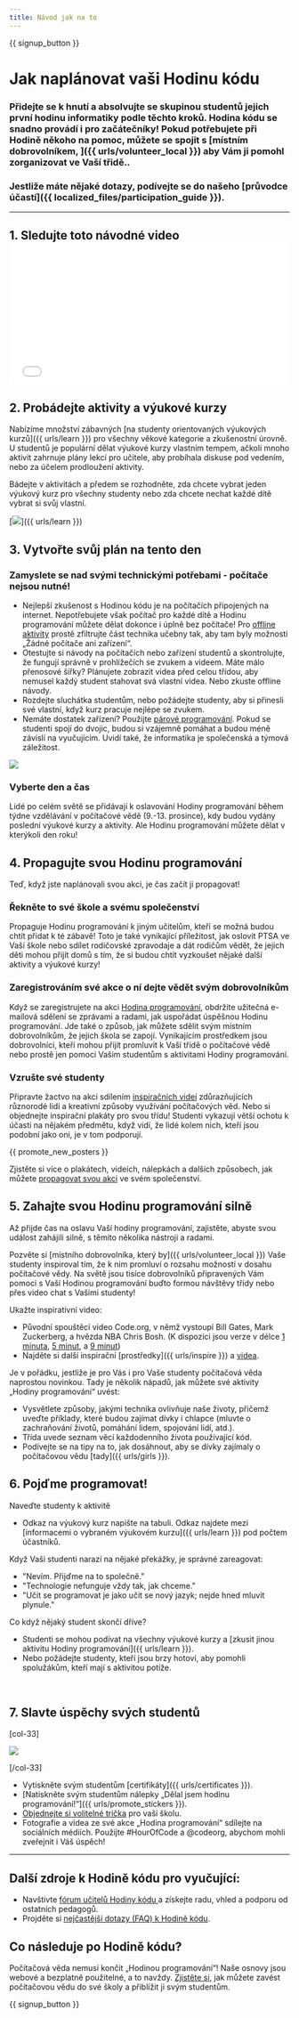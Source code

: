 ```yaml
---
title: Návod jak na to
---
```


{{ signup_button }}

# Jak naplánovat vaši Hodinu kódu

### Přidejte se k hnutí a absolvujte se skupinou studentů jejich první hodinu informatiky podle těchto kroků. Hodina kódu se snadno provádí i pro začátečníky! Pokud potřebujete při Hodině někoho na pomoc, můžete se spojit s [místním dobrovolníkem, ]({{ urls/volunteer_local }}) aby Vám ji pomohl zorganizovat ve Vaší třidě..

### Jestliže máte nějaké dotazy, podívejte se do našeho [průvodce účastí]({{ localized_files/participation_guide }}).

***

## 1. Sledujte toto návodné video <iframe width="500" height="255" src="//www.youtube.com/embed/SrnvvWDm73k" frameborder="0" allowfullscreen></iframe>

## 2. Probádejte aktivity a výukové kurzy

Nabízíme množství zábavných [na studenty orientovaných výukových kurzů]({{ urls/learn }}) pro všechny věkové kategorie a zkušenostní úrovně. U studentů je populární dělat výukové kurzy vlastním tempem, ačkoli mnoho aktivit zahrnuje plány lekcí pro učitele, aby probíhala diskuse pod vedením, nebo za účelem prodloužení aktivity.

Bádejte v aktivitách a předem se rozhodněte, zda chcete vybrat jeden výukový kurz pro všechny studenty nebo zda chcete nechat každé dítě vybrat si svůj vlastní.

[<img src="/images/fit-700/tutorials.png" />]({{ urls/learn }})

## 3. Vytvořte svůj plán na tento den

### Zamyslete se nad svými technickými potřebami - počítače nejsou nutné!

- Nejlepší zkušenost s Hodinou kódu je na počítačích připojených na internet. Nepotřebujete však počítač pro každé dítě a Hodinu programování můžete dělat dokonce i úplně bez počítače! Pro [offline aktivity](/learn) prostě zfiltrujte část technika učebny tak, aby tam byly možnosti „Žádné počítače ani zařízení“.
- Otestujte si návody na počítačích nebo zařízení studentů a skontrolujte, že fungují správně v prohlížečích se zvukem a videem. Máte málo přenosové šířky? Plánujete zobrazit videa před celou třídou, aby nemusel každý student stahovat svá vlastní videa. Nebo zkuste offline návody.
- Rozdejte sluchátka studentům, nebo požádejte studenty, aby si přinesli své vlastní, když kurz pracuje nejlépe se zvukem.
- Nemáte dostatek zařízení? Použijte [párové programování](https://www.youtube.com/watch?v=vgkahOzFH2Q). Pokud se studenti spojí do dvojic, budou si vzájemně pomáhat a budou méně závislí na vyučujícím. Uvidí také, že informatika je společenská a týmová záležitost.

<img src="/images/fit-350/group_ipad.jpg" />

### Vyberte den a čas

Lidé po celém světě se přidávají k oslavování Hodiny programování během týdne vzdělávání v počítačové vědě (9.-13. prosince), kdy budou vydány poslední výukové kurzy a aktivity. Ale Hodinu programování můžete dělat v kterýkoli den roku!

## 4. Propagujte svou Hodinu programování

Teď, když jste naplánovali svou akci, je čas začít ji propagovat!

### Řekněte to své škole a svému společenství

Propaguje Hodinu programování k jiným učitelům, kteří se možná budou chtít přidat k té zábavě! Toto je také vynikající příležitost, jak oslovit PTSA ve Vaší škole nebo sdílet rodičovské zpravodaje a dát rodičům vědět, že jejich děti mohou přijít domů s tím, že si budou chtít vyzkoušet nějaké další aktivity a výukové kurzy!

### Zaregistrováním své akce o ní dejte vědět svým dobrovolníkům

Když se zaregistrujete na akci [Hodina programování](/), obdržíte užitečná e-mailová sdělení se zprávami a radami, jak uspořádat úspěšnou Hodinu programování. Jde také o způsob, jak můžete  sdělit svým místním dobrovolníkům, že jejich škola se zapojí. Vynikajícím prostředkem jsou dobrovolníci, kteří mohou přijít promluvit k Vaší třídě o počítačové vědě nebo prostě jen pomoci Vašim studentům s aktivitami Hodiny programování.

### Vzrušte své studenty

Připravte žactvo na akci sdílením [inspiračních videí](/promote/resources) zdůrazňujících různorodé lidi a kreativní způsoby využívání počítačových věd. Nebo si objednejte inspirační plakáty pro svou třídu! Studenti vykazují větší ochotu k účasti na nějakém předmětu, když vidí, že lidé kolem nich, kteří jsou podobní jako oni, je v tom podporují.

{{ promote_new_posters }}

Zjistěte si více o plakátech, videích, nálepkách a dalších způsobech, jak můžete [propagovat svou akci](/promote/resources#posters) ve svém společenství.

## 5. Zahajte svou Hodinu programování silně

Až přijde čas na oslavu Vaší hodiny programování, zajistěte, abyste svou událost zahájili silně, s těmito několika nástroji a  radami.

Pozvěte si [místního dobrovolníka, který by]({{ urls/volunteer_local }}) Vaše studenty inspiroval tím, že k nim promluví o rozsahu možností v dosahu počítačové vědy. Na světě jsou tisíce dobrovolníků připravených Vám pomoci s Vaší Hodinou programování buďto formou návštěvy třídy nebo přes video chat s Vašimi studenty!

Ukažte inspirativní video:

- Původní spouštěcí video Code.org, v němž vystoupí Bill Gates, Mark Zuckerberg, a hvězda NBA Chris Bosh. (K dispozici jsou verze v délce [1 minuta](https://www.youtube.com/watch?v=qYZF6oIZtfc), [5 minut](https://www.youtube.com/watch?v=nKIu9yen5nc), a [9 minut](https://www.youtube.com/watch?v=dU1xS07N-FA))
- Najděte si další inspirační [prostředky]({{ urls/inspire }}) a [videa](https://www.youtube.com/playlist?list=PLzdnOPI1iJNfpD8i4Sx7U0y2MccnrNZuP).

Je v pořádku, jestliže je pro Vás i pro Vaše studenty počítačová věda naprostou novinkou. Tady je několik nápadů, jak můžete své aktivity „Hodiny programování“ uvést:

- Vysvětlete způsoby, jakými technika ovlivňuje naše životy, přičemž uveďte příklady, které budou zajímat dívky i chlapce (mluvte o zachraňování životů, pomáhání lidem, spojování lidí, atd.).
- Třída uvede seznam věcí každodenního života používající kód.
- Podívejte se na tipy na to, jak dosáhnout, aby se dívky zajímaly o počítačovou vědu [tady]({{ urls/girls }}).


## 6. Pojďme programovat!

Naveďte studenty k aktivitě

- Odkaz na výukový kurz napište na tabuli. Odkaz najdete mezi [informacemi o vybraném výukovém kurzu]({{ urls/learn }}) pod počtem účastníků.

Když Vaši studenti narazí na nějaké překážky, je správné zareagovat:

- "Nevím. Přijďme na to společně.”
- "Technologie nefunguje vždy tak, jak chceme."
- "Učit se programovat je jako učit se nový jazyk; nejde hned mluvit plynule."

Co když nějaký student skončí dříve?

- Studenti se mohou podívat na všechny výukové kurzy a [zkusit jinou aktivitu Hodiny programování]({{ urls/learn }}).
- Nebo požádejte studenty, kteří jsou brzy hotoví, aby pomohli spolužákům, kteří mají s aktivitou potíže.

<p style="clear:both">&nbsp;</p>

## 7. Slavte úspěchy svých studentů

[col-33]

<img src="/images/fit-300/boy-certificate.jpg" />

[/col-33]

- Vytiskněte svým studentům [certifikáty]({{ urls/certificates }}).
- [Natiskněte svým studentům nálepky „Dělal jsem hodinu programování!“]({{ urls/promote_stickers }}).
- [Objednejte si volitelné trička](http://blog.code.org/post/132608499493/hour-of-code-shirts-and-more) pro vaší školu.
- Fotografie a videa ze své akce „Hodina programování“ sdílejte na sociálních médiích. Použijte #HourOfCode a @codeorg, abychom mohli zveřejnit i Váš úspěch!

----

## Další zdroje k Hodině kódu pro vyučující:

- Navštivte [fórum učitelů Hodiny kódu ](http://forum.code.org/c/plc/hour-of-code) a získejte radu, vhled a podporu od ostatních pedagogů.
- Projděte si [nejčastější dotazy (FAQ) k Hodině kódu](https://support.code.org/hc/en-us/categories/200147083-Hour-of-Code).

## Co následuje po Hodině kódu?

Počítačová věda nemusí končit „Hodinou programování“! Naše osnovy jsou webové a bezplatně použitelné, a to navždy. [Zjistěte si,](/beyond) jak můžete zavést počítačovou vědu do své školy a přiblížit ji svým studentům.

{{ signup_button }}
